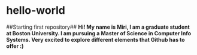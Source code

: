 # hello-world
##Starting first repository##
**Hi! My name is Miri, I am a graduate student at Boston University. I am pursuing a Master of Science in Computer Info Systems. Very excited to explore different elements that Github has to offer :)**

